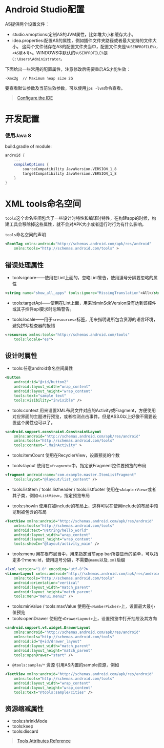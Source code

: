# Android Studio配置
AS提供两个设置文件：
- studio.vmoptions:定制AS的JVM属性，比如堆大小和缓存大小。
- idea.properties:配置AS的属性，例如插件文件夹路径或者最大支持的文件大小。
这两个文件储存在AS的配置文件夹当中，配置文件夹是`%USERPROFILE%\.<AS版本号>`。WINDOWS中默认的`%USERPROFILE%`是`C:\Users\Administrator`。

下面给出一些常用的配置属性，注意修改后需要重启AS才能生效：
```
-Xmx2g	// Maximum heap size 2G
```
要查看默认参数及当前生效参数，可以使用`jps -lvm`命令查看。

> [Configure the IDE](https://developer.android.google.cn/studio/intro/studio-config.html#customize_ide)

# 开发配置
### 使用Java 8
build.gradle of module:
```groovy
android {
	...
	compileOptions {
		sourceCompatibility JavaVersion.VERSION_1_8
		targetCompatibility JavaVersion.VERSION_1_8
	}
}
```
# XML tools命名空间
`tools`这个命名空间包含了一些设计时特性和编译时特性，在构建app的时候，构建工具会移除掉这些属性，就不会对APK大小或者运行时行为有什么影响。

`tools`命名空间的声明
```xml
<RootTag xmlns:android="http://schemas.android.com/apk/res/android"
    xmlns:tools="http://schemas.android.com/tools" >
```
## 错误处理属性

- tools:ignore——使用在Lint上面的，忽略Lint警告，使用逗号分隔要忽略的属性

```xml
<string name="show_all_apps" tools:ignore="MissingTranslation">All</string>
```

- tools:targetApi——使用在Lint上面，用来当minSdkVersion没有达到该控件或其子控件api要求时忽略警告。

- tools:locale——用于`<resources>`标签，用来指明说所包含资源的语言环境，避免拼写检查器的报错
```xml
<resources xmlns:tools="http://schemas.android.com/tools"
    tools:locale="es">
```

## 设计时属性

- tools:任意android命名空间属性

```xml
<Button
    android:id="@+id/button2"
    android:layout_width="wrap_content"
    android:layout_height="wrap_content"
    tools:text="sample text"
    tools:visibility="invisible" />
```

- tools:context
用来设置XML布局文件对应的Activity或Fragment，方便使用对应界面的主题进行预览，或者检测点击事件。但是AS3.0以上好像不需要设置这个属性也可以了。

```xml
<android.support.constraint.ConstraintLayout
    xmlns:android="http://schemas.android.com/apk/res/android"
    xmlns:tools="http://schemas.android.com/tools"
    tools:context=".MainActivity" >
```

- tools:itemCount
使用在RecyclerView，设置预览的个数

- tools:layout
使用在`<fragment>`中，指定该Fragment控件要预览的布局

```xml
<fragment android:name="com.example.master.ItemListFragment"
    tools:layout="@layout/list_content" />
```

- tools:listitem / tools:listheader / tools:listfooter
使用在`<AdapterView>`或者其子类，例如`<ListView>`，指定预览布局

- tools:showIn
使用在被include的布局上，这样可以在使用include的布局中预览到被包含的布局

```xml
<TextView xmlns:android="http://schemas.android.com/apk/res/android"
    xmlns:tools="http://schemas.android.com/tools"
    android:text="@string/hello_world"
    android:layout_width="wrap_content"
    android:layout_height="wrap_content"
    tools:showIn="@layout/activity_main" />
```

- tools:menu
用在根布局当中，用来指定当前app bar所要显示的菜单，可以指定多个menu id，使用逗号分隔，不需要`@menu`以及`.xml`后缀

```xml
<?xml version="1.0" encoding="utf-8"?>
<LinearLayout xmlns:android="http://schemas.android.com/apk/res/android"
    xmlns:tools="http://schemas.android.com/tools"
    android:orientation="vertical"
    android:layout_width="match_parent"
    android:layout_height="match_parent"
    tools:menu="menu1,menu2" />
```
- tools:minValue / tools:maxValue
使用在`<NumberPicker>`上，设置最大最小值预览
- tools:openDrawer
使用在`<DrawerLayout>`上，设置预览中打开抽屉及其方向

```xml
<android.support.v4.widget.DrawerLayout
    xmlns:android="http://schemas.android.com/apk/res/android"
    xmlns:tools="http://schemas.android.com/tools"
    android:id="@+id/drawer_layout"
    android:layout_width="match_parent"
    android:layout_height="match_parent"
    tools:openDrawer="start" />
```

- `@tools:sample/*` 资源
引用AS内置的sample资源，例如

```xml
<TextView xmlns:android="http://schemas.android.com/apk/res/android"
    xmlns:tools="http://schemas.android.com/tools"
    android:layout_width="wrap_content"
    android:layout_height="wrap_content"
    tools:text="@tools:sample/cities" />
```

## 资源缩减属性
- tools:shrinkMode
- tools:keep
- tools:discard

> [Tools Attributes Reference](https://developer.android.google.cn/studio/write/tool-attributes.html)


